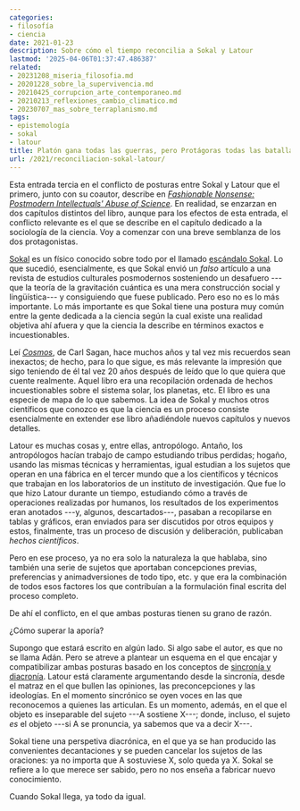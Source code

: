 ```yaml
---
categories:
- filosofía
- ciencia
date: 2021-01-23
description: Sobre cómo el tiempo reconcilia a Sokal y Latour
lastmod: '2025-04-06T01:37:47.486387'
related:
- 20231208_miseria_filosofia.md
- 20201228_sobre_la_supervivencia.md
- 20210425_corrupcion_arte_contemporaneo.md
- 20210213_reflexiones_cambio_climatico.md
- 20230707_mas_sobre_terraplanismo.md
tags:
- epistemología
- sokal
- latour
title: Platón gana todas las guerras, pero Protágoras todas las batallas
url: /2021/reconciliacion-sokal-latour/
---
```


Esta entrada tercia en el conflicto de posturas entre Sokal y Latour que el primero, junto con su coautor, describe en [_Fashionable Nonsense: Postmodern Intellectuals' Abuse of Science_](https://www.goodreads.com/book/show/130479.Fashionable_Nonsense). En realidad, se enzarzan en dos capítulos distintos del libro, aunque para los efectos de esta entrada, el conflicto relevante es el que se describe en el capítulo dedicado a la sociología de la ciencia. Voy a comenzar con una breve semblanza de los dos protagonistas.

[Sokal](https://en.wikipedia.org/wiki/Alan_Sokal) es un físico conocido sobre todo por el llamado [escándalo Sokal](https://en.wikipedia.org/wiki/Sokal_affair). Lo que sucedió, esencialmente, es que Sokal envió un _falso_ artículo a una revista de estudios culturales posmodernos sosteniendo un desafuero ---que la teoría de la gravitación cuántica es una mera construcción social y lingüística--- y consiguiendo que fuese publicado. Pero eso no es lo más importante. Lo más importante es que Sokal tiene una postura muy común entre la gente dedicada a la ciencia según la cual existe una realidad objetiva ahí afuera y que la ciencia la describe en términos exactos e incuestionables.

Leí [_Cosmos_](https://en.wikipedia.org/wiki/Cosmos_(Sagan_book)), de Carl Sagan, hace muchos años y tal vez mis recuerdos sean inexactos; de hecho, para lo que sigue, es más relevante la impresión que sigo teniendo de él tal vez 20 años después de leído que lo que quiera que cuente realmente. Aquel libro era una recopilación ordenada de hechos incuestionables sobre el sistema solar, los planetas, etc. El libro es una especie de mapa de lo que sabemos. La idea de Sokal y muchos otros científicos que conozco es que la ciencia es un proceso consiste esencialmente en extender ese libro añadiéndole nuevos capítulos y nuevos detalles.

Latour es muchas cosas y, entre ellas, antropólogo. Antaño, los antropólogos hacían trabajo de campo estudiando tribus perdidas; hogaño, usando las mismas técnicas y herramientas, igual estudian a los sujetos que operan en una fábrica en el tercer mundo que a los científicos y técnicos que trabajan en los laboratorios de un instituto de investigación. Que fue lo que hizo Latour durante un tiempo, estudiando cómo a través de operaciones realizadas por humanos, los resultados de los experimentos eran anotados ---y, algunos, descartados---, pasaban a recopilarse en tablas y gráficos, eran enviados para ser discutidos por otros equipos y estos, finalmente, tras un proceso de discusión y deliberación, publicaban _hechos científicos_.

Pero en ese proceso, ya no era solo la naturaleza la que hablaba, sino también una serie de sujetos que aportaban concepciones previas, preferencias y animadversiones de todo tipo, etc. y que era la combinación de todos esos factores los que contribuían a la formulación final escrita del proceso completo.

De ahí el conflicto, en el que ambas posturas tienen su grano de razón.

¿Cómo superar la aporía?

Supongo que estará escrito en algún lado. Si algo sabe el autor, es que no se llama Adán. Pero se atreve a plantear un esquema en el que encajar y compatibilizar ambas posturas basado en los conceptos de [sincronía y diacronía](https://es.wikipedia.org/wiki/Sincron%C3%ADa_y_diacron%C3%ADa). Latour está claramente argumentando desde la sincronía, desde el matraz en el que bullen las opiniones, las preconcepciones y las ideologías. En el momento sincrónico se oyen voces en las que reconocemos a quienes las articulan. Es un momento, además, en el que el objeto es inseparable del sujeto ---A sostiene X---; donde, incluso, el sujeto _es_ el objeto ---si A se pronuncia, ya sabemos que va a decir X---.

Sokal tiene una perspetiva diacrónica, en el que ya se han producido las convenientes decantaciones y se pueden cancelar los sujetos de las oraciones: ya no importa que A sostuviese X, solo queda ya X. Sokal se refiere a lo que merece ser sabido, pero no nos enseña a fabricar nuevo conocimiento.

Cuando Sokal llega, ya todo da igual.